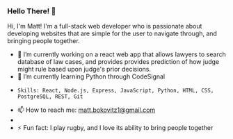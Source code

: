 ### Hello There! 👋

Hi, I'm Matt! I'm a full-stack web developer who is passionate about developing websites that are simple for the user to navigate through, and bringing people together. 

- 🔭  I’m currently working on a react web app that allows lawyers to search database of law cases, and provides provides prediction of how judge might rule based upon judge's prior decisions. 
- 🌱  I’m currently learning Python through CodeSignal
-     Skills: React, Node.js, Express, JavaScript, Python, HTML, CSS, PostgreSQL, REST, Git
- 📫  How to reach me: matt.bokovitz1@gmail.com
- 
- ⚡ Fun fact: I play rugby, and I love its ability to bring people together


